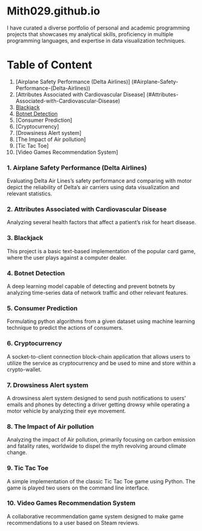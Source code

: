 # Mith029.github.io

I have curated a diverse portfolio of personal and academic programming projects that showcases my analytical skills, proficiency in multiple programming languages, and expertise in data visualization techniques.

# Table of Content

1.	[Airplane Safety Performance (Delta Airlines)] (#Airplane-Safety-Performance-(Delta-Airlines))
2.	[Attributes Associated with Cardiovascular Disease] (#Attributes-Associated-with-Cardiovascular-Disease)
3.	[Blackjack](#Blackjack)
4.	[Botnet Detection](#Botnet-Detection)
5.	[Consumer Prediction]
6.	[Cryptocurrency]
7.	[Drowsiness Alert system]
8.	[The Impact of Air pollution]
9.	[Tic Tac Toe]
10.	[Video Games Recommendation System]

### 1.	Airplane Safety Performance (Delta Airlines)
Evaluating Delta Air Lines’s safety performance and comparing with motor depict the reliability of Delta’s air carriers using data visualization and relevant statistics.

### 2.	Attributes Associated with Cardiovascular Disease
Analyzing several health factors that affect a patient’s risk for heart disease.

### 3.	Blackjack
This project is a basic text-based implementation of the popular card game, where the user plays against a computer dealer.

### 4.	Botnet Detection
A deep learning model capable of detecting and prevent botnets by analyzing time-series data of network traffic and other relevant features.

### 5.	Consumer Prediction
Formulating python algorithms from a given dataset using machine learning technique to predict the actions of consumers. 

### 6.	Cryptocurrency
A socket-to-client connection block-chain application that allows users to utilize the service as cryptocurrency and be used to mine and store within a crypto-wallet. 

### 7.	Drowsiness Alert system
A drowsiness alert system designed to send push notifications to users’ emails and phones by detecting a driver getting drowsy while operating a motor vehicle by analyzing their eye movement.

### 8.	The Impact of Air pollution
Analyzing the impact of Air pollution, primarily focusing on carbon emission and fatality rates, worldwide to dispel the myth revolving around climate change.

### 9.	Tic Tac Toe
A simple implementation of the classic Tic Tac Toe game using Python. The game is played two users on the command line interface.

### 10.	Video Games Recommendation System
A collaborative recommendation game system designed to make game recommendations to a user based on Steam reviews.


